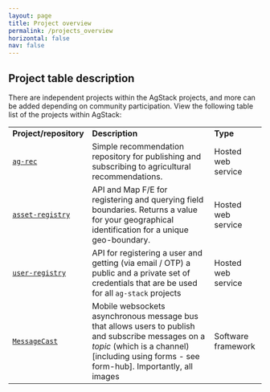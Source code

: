 ```yaml
---
layout: page
title: Project overview
permalink: /projects_overview
horizontal: false
nav: false
---
```


## Project table description
<!--descriptions need to be revised-->
There are independent projects within the AgStack projects, and more can be added depending on community participation. View the following table list of the projects within AgStack:

|            |              |            |
|------------|-------------|-----------|
| **Project/repository** | **Description** | **Type** |
| [`ag-rec`](https://github.com/agstack/ag-rec) | Simple recommendation repository for publishing and subscribing to agricultural recommendations. | Hosted web service |
| [`asset-registry`](https://github.com/agstack/asset-registry) | API and Map F/E for registering and querying field boundaries. Returns a value for your geographical identification for a unique geo-boundary. | Hosted web service|
| [`user-registry`](https://github.com/agstack/user-registry) | API for registering a user and getting (via email / OTP) a public and a private set of credentials that are be used for all `ag-stack` projects | Hosted web service |
| [`MessageCast`](https://github.com/agstack/MessageCast) | Mobile websockets asynchronous message bus that allows users to publish and subscribe messages on a _topic_ (which is a channel) [including using forms - see form-hub]. Importantly, all images | Software framework |




